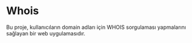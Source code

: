 # Whois
Bu proje, kullanıcıların domain adları için WHOIS sorgulaması yapmalarını sağlayan bir web uygulamasıdır.
